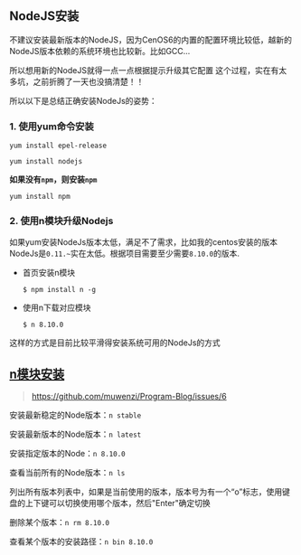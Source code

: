 ## NodeJS安装

不建议安装最新版本的NodeJS，因为CenOS6的内置的配置环境比较低，越新的NodeJS版本依赖的系统环境也比较新。比如GCC...

所以想用新的NodeJS就得一点一点根据提示升级其它配置
这个过程，实在有太多坑，之前折腾了一天也没搞清楚！！

所以以下是总结正确安装NodeJs的姿势：

### 1. 使用yum命令安装

  `yum install epel-release`

  `yum install nodejs`

**如果没有`npm`，则安装`npm`**

 `yum install npm`


### 2. 使用n模块升级Nodejs

如果yum安装NodeJs版本太低，满足不了需求，比如我的centos安装的版本NodeJs是`0.11.~`实在太低。根据项目需要至少需要`8.10.0`的版本.

- 首页安装n模块

  `$ npm install n -g`

- 使用n下载对应模块

  `$ n 8.10.0`


这样的方式是目前比较平滑得安装系统可用的NodeJs的方式

## [n模块安装](n模块的一些常用使用命令)

>https://github.com/muwenzi/Program-Blog/issues/6

安装最新稳定的Node版本：`n stable`

安装最新版本的Node版本：`n latest`

安装指定版本的Node：`n 8.10.0`

查看当前所有的Node版本：`n ls`

  列出所有版本列表中，如果是当前使用的版本，版本号为有一个“o”标志，使用键盘的上下键可以切换使用哪个版本，然后"Enter"确定切换

删除某个版本：`n rm 8.10.0`

查看某个版本的安装路径：`n bin 8.10.0`


